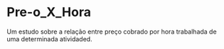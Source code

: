 # Pre-o_X_Hora
Um estudo sobre a relação entre preço cobrado por hora trabalhada de uma determinada atividaded.
